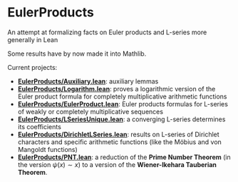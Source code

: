 # EulerProducts

An attempt at formalizing facts on Euler products and L-series more generally in Lean

Some results have by now made it into Mathlib.

Current projects:
* [__EulerProducts/Auxiliary.lean__](EulerProducts/Auxiliary.lean): auxiliary lemmas
* [__EulerProducts/Logarithm.lean__](EulerProducts/Logarithm.lean): proves a logarithmic version
  of the Euler product formula for completely multiplicative arithmetic functions
* [__EulerProducts/EulerProduct.lean__](EulerProducts/EulerProduct.lean): Euler products formulas
  for L-series of weakly or completely multiplicative sequences
* [__EulerProducts/LSeriesUnique.lean__](EulerProducts/LSeriesUnique.lean): a converging L-series
  determines its coefficients
* [__EulerProducts/DirichletLSeries.lean__](EulerProducts/DirichletLSeries.lean): results
  on L-series of Dirichlet characters and specific arithmetic functions (like the Möbius and
  von Mangoldt functions)
* [__EulerProducts/PNT.lean__](EulerProducts/PNT.lean): a reduction of the __Prime Number Theorem__
  (in the version $\psi(x) \sim x$) to a version of the __Wiener-Ikehara Tauberian Theorem__.
